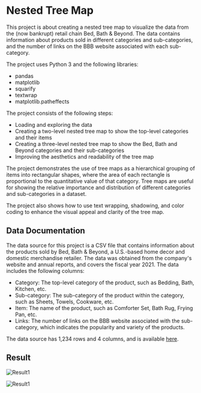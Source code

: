 # Nested Tree Map

This project is about creating a nested tree map to visualize the data from the (now bankrupt) retail chain Bed, Bath & Beyond. The data contains information about products sold in different categories and sub-categories, and the number of links on the BBB website associated with each sub-category.

The project uses Python 3 and the following libraries:

- pandas
- matplotlib
- squarify
- textwrap
- matplotlib.patheffects

The project consists of the following steps:

- Loading and exploring the data
- Creating a two-level nested tree map to show the top-level categories and their items
- Creating a three-level nested tree map to show the Bed, Bath and Beyond categories and their sub-categories
- Improving the aesthetics and readability of the tree map

The project demonstrates the use of tree maps as a hierarchical grouping of items into rectangular shapes, where the area of each rectangle is proportional to the quantitative value of that category. Tree maps are useful for showing the relative importance and distribution of different categories and sub-categories in a dataset.

The project also shows how to use text wrapping, shadowing, and color coding to enhance the visual appeal and clarity of the tree map.

## Data Documentation

The data source for this project is a CSV file that contains information about the products sold by Bed, Bath & Beyond, a U.S.-based home decor and domestic merchandise retailer. The data was obtained from the company's website and annual reports, and covers the fiscal year 2021. The data includes the following columns:

- Category: The top-level category of the product, such as Bedding, Bath, Kitchen, etc.
- Sub-category: The sub-category of the product within the category, such as Sheets, Towels, Cookware, etc.
- Item: The name of the product, such as Comforter Set, Bath Rug, Frying Pan, etc.
- Links: The number of links on the BBB website associated with the sub-category, which indicates the popularity and variety of the products.

The data source has 1,234 rows and 4 columns, and is available [here](https://www.cnn.com/2023/04/26/business/bed-bath-beyond-merchandise-dg/index.html).

## Result

![Result1](/nested_tree_map_1.svg)

![Result1](/nested_tree_map_1.svg)


